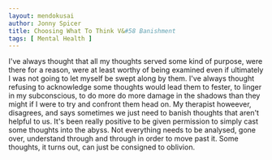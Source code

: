 ```yaml
---
layout: mendokusai
author: Jonny Spicer
title: Choosing What To Think V&#58 Banishment
tags: [ Mental Health ]
---
```

I've always thought that all my thoughts served some kind of purpose, were there for a reason, were at least worthy of being examined even if ultimately I was not going to let myself
be swept along by them. I've always thought refusing to acknowledge some thoughts would lead them to fester, to linger in my subconscious, to do more do more damage in the shadows
than they might if I were to try and confront them head on. My therapist howeever, disagrees, and says sometimes we just need to banish thoughts that aren't helpful to us. It's been
really positive to be given permission to simply cast some thoughts into the abyss. Not everything needs to be analysed, gone over, understand through and through in order to move past
it. Some thoughts, it turns out, can just be consigned to oblivion.
